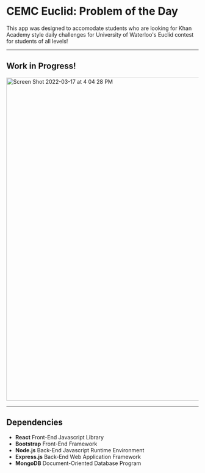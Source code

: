 # CEMC Euclid: Problem of the Day

This app was designed to accomodate students who are looking for Khan Academy style daily challenges for University of Waterloo's Euclid contest for students of all levels!

---

## Work in Progress!

<img width="846" alt="Screen Shot 2022-03-17 at 4 04 28 PM" src="https://user-images.githubusercontent.com/35755386/158886308-35c55f89-a23b-41a3-b04d-b2b9fa6a268a.png">

---

## Dependencies

- **React** Front-End Javascript Library
- **Bootstrap** Front-End Framework
- **Node.js** Back-End Javascript Runtime Environment
- **Express.js** Back-End Web Application Framework
- **MongoDB** Document-Oriented Database Program
